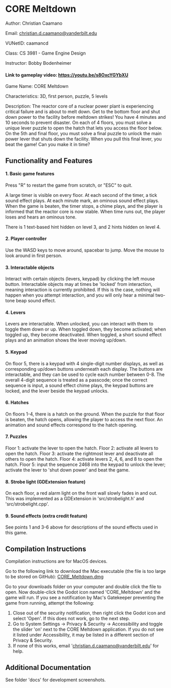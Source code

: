 # CORE Meltdown

Author: Christian Caamano

Email: christian.d.caamano@vanderbilt.edu

VUNetID: caamancd

Class: CS 3981 - Game Engine Design

Instructor: Bobby Bodenheimer


#### Link to gameplay video: https://youtu.be/s8OxcYGYbXU

Game Name: CORE Meltdown

Characteristics: 3D, first person, puzzle, 5 levels

Description: The reactor core of a nuclear power plant is experiencing critical failure and is about to melt down. Get to the bottom floor and shut down power to the facility before meltdown strikes! You have 4 minutes and 10 seconds to prevent disaster. On each of 4 floors, you must solve a unique lever puzzle to open the hatch that lets you access the floor below. On the 5th and final floor, you must solve a final puzzle to unlock the main power lever that shuts down the facility. When you pull this final lever, you beat the game! Can you make it in time?


## Functionality and Features

#### 1. Basic game features

Press "R" to restart the game from scratch, or "ESC" to quit.

A large timer is visible on every floor. At each second of the timer, a tick sound effect plays. At each minute mark, an ominous sound effect plays. When the game is beaten, the timer stops, a chime plays, and the player is informed that the reactor core is now stable. When time runs out, the player loses and hears an ominous tone.

There is 1 text-based hint hidden on level 3, and 2 hints hidden on level 4.

#### 2. Player controller

Use the WASD keys to move around, spacebar to jump. Move the mouse to look around in first person.

#### 3. Interactable objects

Interact with certain objects (levers, keypad) by clicking the left mouse button.
Interactable objects may at times be 'locked' from interaction, meaning interaction is currently prohibited. If this is the case, nothing will happen when you attempt interaction, and you will only hear a minimal two-tone beap sound effect.

#### 4. Levers

Levers are interactable. When unlocked, you can interact with them to toggle them down or up. When toggled down, they become activated; when toggled up, they become deactivated. When toggled, a short sound effect plays and an animation shows the lever moving up/down.

#### 5. Keypad

On floor 5, there is a keypad with 4 single-digit number displays, as well as corresponding up/down buttons underneath each display. The buttons are interactable, and they can be used to cycle each number between 0-8. The overall 4-digit sequence is treated as a passcode; once the correct sequence is input, a sound effect chime plays, the keypad buttons are locked, and the lever beside the keypad unlocks.

#### 6. Hatches

On floors 1-4, there is a hatch on the ground. When the puzzle for that floor is beaten, the hatch opens, allowing the player to access the next floor. An animation and sound effects correspond to the hatch opening.

#### 7. Puzzles

Floor 1: activate the lever to open the hatch.
Floor 2: activate all levers to open the hatch.
Floor 3: activate the rightmost lever and deactivate all others to open the hatch.
Floor 4: activate levers 2, 4, 6, and 8 to open the hatch.
Floor 5: input the sequence 2468 into the keypad to unlock the lever; activate the lever to 'shut down power' and beat the game.

#### 8. Strobe light (GDExtension feature)

On each floor, a red alarm light on the front wall slowly fades in and out. This was implemented as a GDExtension in 'src/strobelight.h' and 'src/strobelight.cpp'.

#### 9. Sound effects (extra credit feature)

See points 1 and 3-6 above for descriptions of the sound effects used in this game.


## Compilation Instructions

Compilation instructions are for MacOS devices.

Go to the following link to download the Mac executable (the file is too large to be stored on GitHub): [CORE_Meltdown.dmg](https://www.dropbox.com/scl/fi/ryof4tmkqzv22xacqpk5w/CORE_Meltdown.dmg?rlkey=2dm7rqly9pdowd7ypvcfy31qt&st=skkhmw5i&dl=0)

Go to your downloads folder on your computer and double click the file to open. Now double-click the Godot icon named 'CORE_Meltdown' and the game will run. If you see a notification by Mac's Gatekeeper preventing the game from running, attempt the following:
1. Close out of the security notification, then right click the Godot icon and select 'Open'. If this does not work, go to the next step.
2. Go to System Settings -> Privacy & Security -> Accessibility and toggle the slider 'on' next to the CORE Meltdown application. If you do not see it listed under Accessibility, it may be listed in a different section of Privacy & Security.
3. If none of this works, email 'christian.d.caamano@vanderbilt.edu' for help.


## Additional Documentation

See folder 'docs' for development screenshots.